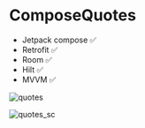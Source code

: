 # ComposeQuotes
* Jetpack compose ✅
* Retrofit ✅
* Room ✅
* Hilt ✅
* MVVM ✅

![quotes](https://github.com/AlistairM13/ComposeQuotes/assets/105148183/20a77bb2-5298-42fa-9418-fbe0f317a012)

![quotes_sc](https://github.com/AlistairM13/ComposeQuotes/assets/105148183/6385359e-e9f5-41c6-aff2-5dddec067324)
